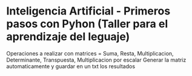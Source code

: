 # Inteligencia Artificial - Primeros pasos con Pyhon (Taller para el aprendizaje del leguaje)

Operaciones a realizar con matrices = Suma, Resta, Multiplicacion, Determinante, Transpuesta, Multiplicacion por escalar
Generar la matriz automaticamente y guardar en un txt los resultados
